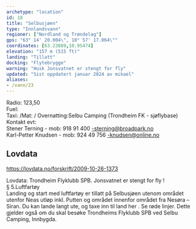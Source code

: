 ```yaml
---
archetype: "location"
id: 18
title: "Selbusjøen"
type: "Innlandsvann"
regioner: ["Nordland og Trøndelag"]
gps: "63° 14' 20.004\", 10° 57' 17.064\""
coordinates: [63.23889,10.95474]
elevation: "157 m (515 ft)"
landing: "Tillatt"
docking: "Flytebrygge"
warning: "Husk Jonsvatnet er stengt for fly"
updated: "Sist oppdatert januar 2024 av mikael"
aliases:
- /vann/23
---
```


Radio: 123,50\
Fuel:\
Taxi: /Mat: / Overnatting:Selbu Camping (Trondheim FK - sjøflybase)\
Kontakt evt:\
Stener Terning - mob: 918 91 400 -sterning@broadpark.no\
Karl-Petter Knudsen - mob: 924 49 756 -knudsen@online.no

## Lovdata

https://lovdata.no/forskrift/2009-10-26-1373

Lovdata: Trondheim Flyklubb SPB.  Jonsvatnet er stengt for fly !\
§ 5.Luftfartøy\
Landing og start med luftfartøy er tillatt på Selbusjøen utenom området utenfor Neas utløp inkl. Putten og området innenfor området fra Nesøra – Siran. Du kan lande langt ute, og taxe inn til land her . Se røde linjer. Dette gjelder også om du skal besøke Trondheims Flyklubb SPB ved Selbu Camping, Innbygda.
